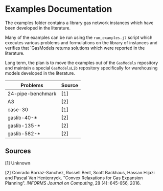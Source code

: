 # Examples Documentation

The examples folder contains a library gas network instances which have been developed in the literature.

Many of the examples can be run using the `run_examples.jl` script which executes various problems and formulations on the library of instances and verifies that `GasModels returns solutions which were reported in the literature.

Long term, the plan is to move the examples out of the `GasModels` repository and maintain a special `GasModelsLib` repository specifically for warehousing models developed in the literature.

| Problems          | Source               |
| ----------------- | -------------------- |
| 24-pipe-benchmark | [1]                  |
| A3                | [2]                  |
| case-30           | [1]                  |
| gaslib-40-*       | [2]                  |
| gaslib-135-*      | [2]                  |
| gaslib-582-*      | [2]                  |

## Sources

[1] Unknown

[2] Conrado Borraz-Sanchez, Russell Bent, Scott Backhaus, Hassan Hijazi and Pascal Van Hentenryck. "Convex Relaxations for Gas Expansion Planning". *INFORMS Journal on Computing*, 28 (4): 645-656, 2016.
